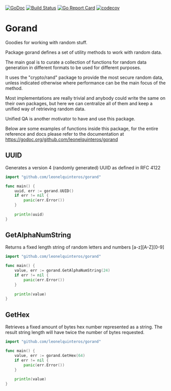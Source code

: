 [![GoDoc](https://godoc.org/github.com/leonelquinteros/gorand?status.svg)](https://godoc.org/github.com/leonelquinteros/gorand)
[![Build Status](https://travis-ci.org/leonelquinteros/gorand.svg?branch=master)](https://travis-ci.org/leonelquinteros/gorand)
[![Go Report Card](https://goreportcard.com/badge/github.com/leonelquinteros/gorand)](https://goreportcard.com/report/github.com/leonelquinteros/gorand)
[![codecov](https://codecov.io/gh/leonelquinteros/gorand/branch/master/graph/badge.svg)](https://codecov.io/gh/leonelquinteros/gorand)


# Gorand

Goodies for working with random stuff.

Package gorand defines a set of utility methods to work with random data. 

The main goal is to curate a collection of functions for random data generation 
in different formats to be used for different purposes. 

It uses the "crypto/rand" package to provide the most secure random data, 
unless indicated otherwise where performance can be the main focus of the method. 

Most implementations are really trivial and anybody could write the same on their own packages, 
but here we can centralize all of them and keep a unified way of retrieving random data. 

Unified QA is another motivator to have and use this package.

Below are some examples of functions inside this package, for the entire reference and docs please refer to the documentation at https://godoc.org/github.com/leonelquinteros/gorand


## UUID

Generates a version 4 (randomly generated) UUID as defined in RFC 4122

```go
import "github.com/leonelquinteros/gorand"

func main() {
    uuid, err := gorand.UUID()
    if err != nil {
        panic(err.Error())
    }
    
    println(uuid)
}
```


## GetAlphaNumString

Returns a fixed length string of random letters and numbers [a-z][A-Z][0-9]

```go
import "github.com/leonelquinteros/gorand"

func main() {
    value, err := gorand.GetAlphaNumString(24)
    if err != nil {
        panic(err.Error())
    }
    
    println(value)
}
```


## GetHex

Retrieves a fixed amount of bytes hex number represented as a string. 
The result string length will have twice the number of bytes requested. 

```go
import "github.com/leonelquinteros/gorand"

func main() {
    value, err := gorand.GetHex(64)
    if err != nil {
        panic(err.Error())
    }
    
    println(value)
}
```
